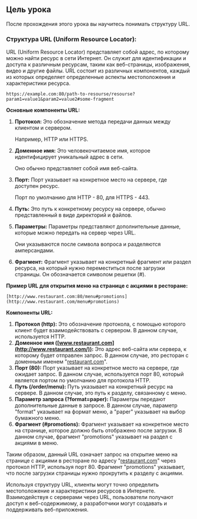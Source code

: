 

## Цель урока

После прохождения этого урока вы научитесь понимать структуру URL.

### **Структура URL (Uniform Resource Locator):**

URL (Uniform Resource Locator) представляет собой адрес, по которому можно найти ресурс в сети Интернет. Он служит для идентификации и доступа к различным ресурсам, таким как веб-страницы, изображения, видео и другие файлы. URL состоит из различных компонентов, каждый из которых определяет определенные аспекты местоположения и характеристики ресурса.

```
https://example.com:80/path-to-resourse/resourse?param1=value1&param2=value2#some-fragment
```

**Основные компоненты URL:**

1. **Протокол:** Это обозначение метода передачи данных между клиентом и сервером.
    
    Например, HTTP или HTTPS. 
    
2. **Доменное имя:** Это человекочитаемое имя, которое идентифицирует уникальный адрес в сети.
    
    Оно обычно представляет собой имя веб-сайта. 
    
3. **Порт:** Порт указывает на конкретное место на сервере, где доступен ресурс.
    
    Порт по умолчанию для HTTP - 80, для HTTPS - 443.
    
4. **Путь:** Это путь к конкретному ресурсу на сервере, обычно представленный в виде директорий и файлов.
5. **Параметры:** Параметры представляют дополнительные данные, которые можно передать на сервер через URL.
    
    Они указываются после символа вопроса и разделяются амперсандами.
    
6. **Фрагмент:** Фрагмент указывает на конкретный фрагмент или раздел ресурса, на который нужно переместиться после загрузки страницы. Он обозначается символом решетки (#).

**Пример URL для открытия меню на странице с акциями в ресторане:**

```
[http://www.restaurant.com:80/menu#promotions](http://www.restaurant.com/menu#promotions)
```

**Компоненты URL:**

1. **Протокол (http):** Это обозначение протокола, с помощью которого клиент будет взаимодействовать с сервером. В данном случае, используется HTTP.
2. **Доменное имя ([www.restaurant.com](http://www.restaurant.com/)):** Это адрес веб-сайта или сервера, к которому будет отправлен запрос. В данном случае, это ресторан с доменным именем "[restaurant.com](http://restaurant.com/)".
3. **Порт (80):** Порт указывает на конкретное место на сервере, где ожидает запрос. В данном случае, используется порт 80, который является портом по умолчанию для протокола HTTP.
4. **Путь (/order/menu):** Путь указывает на конкретный ресурс на сервере. В данном случае, это путь к разделу, связанному с меню.
5. **Параметр запроса (?format=paper):** Параметры передают дополнительные данные в запросе. В данном случае, параметр "format" указывает на формат меню, а "paper" указывает на выбор бумажного меню.
6. **Фрагмент (#promotions):** Фрагмент указывает на конкретное место на странице, которое должно быть отображено после загрузки. В данном случае, фрагмент "promotions" указывает на раздел с акциями в меню.

Таким образом, данный URL означает запрос на открытие меню на странице с акциями в ресторане по адресу "[restaurant.com](http://restaurant.com/)" через протокол HTTP, используя порт 80. Фрагмент "promotions" указывает, что после загрузки страницы нужно прокрутить к разделу с акциями.

Используя структуру URL, клиенты могут точно определить местоположение и характеристики ресурсов в Интернете. Взаимодействуя с серверами через URL, пользователи получают доступ к веб-содержимому, а разработчики могут создавать и поддерживать веб-приложения.